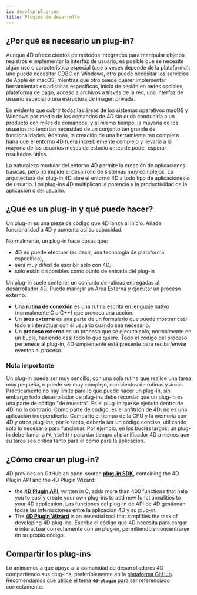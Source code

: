 ```yaml
---
id: develop-plug-ins
title: Plugins de desarrollo
---
```


## ¿Por qué es necesario un plug-in?

Aunque 4D ofrece cientos de métodos integrados para manipular objetos, registros e implementar la interfaz de usuario, es posible que se necesite algún uso o característica especial (que a veces depende de la plataforma): uno puede necesitar ODBC en Windows, otro puede necesitar los servicios de Apple en macOS, mientras que otro puede querer implementar herramientas estadísticas específicas, inicio de sesión en redes sociales, plataforma de pago, acceso a archivos a través de la red, una interfaz de usuario especial o una estructura de imagen privada.

Es evidente que cubrir todas las áreas de los sistemas operativos macOS y Windows por medio de los comandos de 4D sin duda conduciría a un producto con miles de comandos, y al mismo tiempo, la mayoría de los usuarios no tendrían necesidad de un conjunto tan grande de funcionalidades. Además, la creación de una herramienta tan completa haría que el entorno 4D fuera increíblemente complejo y llevaría a la mayoría de los usuarios meses de estudio antes de poder esperar resultados útiles.

La naturaleza modular del entorno 4D permite la creación de aplicaciones básicas, pero no impide el desarrollo de sistemas muy complejos. La arquitectura del plug-in 4D abre el entorno 4D a todo tipo de aplicaciones o de usuario. Los plug-ins 4D multiplican la potencia y la productividad de la aplicación o del usuario.

## ¿Qué es un plug-in y qué puede hacer?

Un plug-in es una pieza de código que 4D lanza al inicio. Añade funcionalidad a 4D y aumenta así su capacidad.

Normalmente, un plug-in hace cosas que:

- 4D no puede efectuar (es decir, una tecnología de plataforma específica),
- será muy difícil de escribir sólo con 4D,
- sólo están disponibles como punto de entrada del plug-in

Un plug-in suele contener un conjunto de rutinas entregadas al desarrollador 4D. Puede manejar un Área Externa y ejecutar un proceso externo.

- Una **rutina de conexión** es una rutina escrita en lenguaje nativo (normalmente C o C++) que provoca una acción.
- Un **área externa** es una parte de un formulario que puede mostrar casi todo e interactuar con el usuario cuando sea necesario.
- Un **proceso externo** es un proceso que se ejecuta solo, normalmente en un bucle, haciendo casi todo lo que quiere. Todo el código del proceso pertenece al plug-in, 4D simplemente está presente para recibir/enviar eventos al proceso.

### Nota importante

Un plug-in puede ser muy sencillo, con una sola rutina que realice una tarea muy pequeña, o puede ser muy complejo, con cientos de rutinas y áreas. Prácticamente no hay límite para lo que puede hacer un plug-in, sin embargo todo desarrollador de plug-ins debe recordar que un plug-in es una parte de código "de muestra". Es el plug-in que se ejecuta dentro de 4D, no lo contrario. Como parte de código, es el anfitrión de 4D; no es una aplicación independiente. Comparte el tiempo de la CPU y la memoria con 4D y otros plug-ins, por lo tanto, debería ser un código conciso, utilizando sólo lo necesario para funcionar. Por ejemplo, en los bucles largos, un plug-in debe llamar a `PA_Yield()` para dar tiempo al planificador 4D a menos que su tarea sea crítica tanto para él como para la aplicación.

## ¿Cómo crear un plug-in?

4D provides on GitHub an open-source [**plug-in SDK**](https://github.com/4d/4D-Plugin-SDK), containing the 4D Plugin API and the 4D Plugin Wizard:

- the [**4D Plugin API**](https://github.com/4d/4D-Plugin-SDK/blob/master/4D%20Plugin%20API), written in C, adds more than 400 functions that help you to easily create your own plug-ins to add new functionnalities to your 4D application. Las funciones del plug-in de API de 4D gestionan todas las interacciones entre la aplicación 4D y su plug-in.
- The [**4D Plugin Wizard**](https://github.com/4d/4D-Plugin-SDK/blob/master/4D%20Plugin%20Wizard) is an essential tool that simplifies the task of developing 4D plug-ins. Escribe el código que 4D necesita para cargar e interactuar correctamente con un plug-in, permitiéndole concentrarse en su propio código.

## Compartir los plug-ins

Lo animamos a que apoye a la comunidad de desarrolladores 4D compartiendo sus plug-ins, preferiblemente en la [plataforma GitHub](https://github.com/topics/4d-plugin). Recomendamos que utilice el tema **`4d-plugin`** para ser referenciado correctamente.
